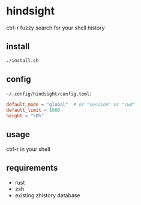 # hindsight

ctrl-r fuzzy search for your shell history

## install

```bash
./install.sh
```

## config

`~/.config/hindsight/config.toml`:

```toml
default_mode = "global"  # or "session" or "cwd"
default_limit = 1000
height = "50%"
```

## usage

ctrl-r in your shell

## requirements

- rust
- zsh
- existing zhistory database
